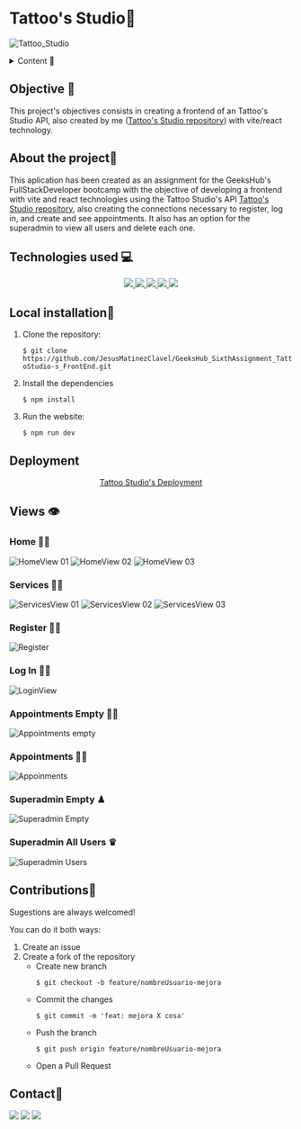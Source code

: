 # Tattoo's Studio📢

![Tattoo_Studio](./img/home/homePicture.png)

<details>
  <summary>Content 📝</summary>
  <ol>
    <li><a href="#objective">Objective</a></li>
    <li><a href="#about-the-project">About the project</a></li>
    <li><a href="#Local-installation">Installation</a></li>
    <li><a href="#stack">Technologies used</a></li>
    <li><a href="#Views">Views</a></li>
    <li><a href="#contributions">contributions</a></li>
    <li><a href="#contact">Contact</a></li>
  </ol>
</details>

## Objective 🎯
This project's objectives consists in creating a frontend of an Tattoo's Studio API, also created by me ([Tattoo's Studio repository](https://github.com/JesusMatinezClavel/GeeksHub_FourthAssignment_TattooShop.git)) with vite/react technology.

## About the project📑
This aplication has been created as an assignment for the GeeksHub's FullStackDeveloper bootcamp with the objective of developing a frontend with vite and react technologies using the Tattoo Studio's API [Tattoo's Studio repository](https://github.com/JesusMatinezClavel/GeeksHub_FourthAssignment_TattooShop.git), also creating the connections necessary to register, log in, and create and see appointments. It also has an option for the superadmin to view all users and delete each one.

## Technologies used 💻
<div align="center">

<a href="https://reactjs.org/">
    <img src= "https://img.shields.io/badge/React-grey?style=for-the-badge&logo=react&logoColor=91DAFB"/>
</a>
<a href="https://nextjs.org/">
    <img src= "https://img.shields.io/badge/node.js-026E00?style=for-the-badge&logo=node.js&logoColor=white"/>
</a>
<a href="https://developer.mozilla.org/es/docs/Web/JavaScript">
    <img src= "https://img.shields.io/badge/javascript-orange?style=for-the-badge&logo=javascript    "/>
</a>
<a href="https://git-scm.com/">
    <img src= "https://img.shields.io/badge/git-F54D27?style=for-the-badge&logo=git&logoColor=white"/>
</a>
<a href="https://www.github.com/">
    <img src= "https://img.shields.io/badge/github-22809F?style=for-the-badge&logo=github&logoColor=white"/>
</a>
 </div>

## Local installation🔨
1. Clone the repository:

    `$ git clone https://github.com/JesusMatinezClavel/GeeksHub_SixthAssignment_TattoStudio-s_FrontEnd.git`

2. Install the dependencies

    ` $ npm install `

3. Run the website:

   ` $ npm run dev `

## Deployment
<div align="center">

[Tattoo Studio's Deployment](https://master.danywws95pvcr.amplifyapp.com/)

 </div>


## Views 👁
### Home 🖐🏼

![HomeView 01](./img/readme/HomeView_01.png)
![HomeView 02](./img/readme/HomeView%2002.png)
![HomeView 03](./img/readme/HomeView%2003.png)

### Services 🤲🏼

![ServicesView 01](./img/readme/ServicesView%2001.png)
![ServicesView 02](./img/readme/ServicesView%2002.png)
![ServicesView 03](./img/readme/ServicesView%2003.png)

### Register ✍🏼

![Register](./img/readme/Register.png)

### Log In 👍🏼

![LoginView](./img/readme/LoginView.png)


### Appointments Empty 🙏🏼

![Appointments empty](./img/readme/Appointments%20empty.png)

### Appointments 💪🏼

![Appoinments](./img/readme/Appoinments.png)

### Superadmin Empty ♟

![Superadmin Empty](./img/readme/Superadmin%20Empty.png)

### Superadmin All Users ♛

![Superadmin Users](./img/readme/Superadmin%20Users.png)




## Contributions🤘
Sugestions are always welcomed!

You can do it both ways:

1. Create an issue
2. Create a fork of the repository
    - Create new branch
        ```
        $ git checkout -b feature/nombreUsuario-mejora
        ```
    - Commit the changes
        ```
        $ git commit -m 'feat: mejora X cosa'
        ```
    - Push the branch
        ```
        $ git push origin feature/nombreUsuario-mejora
        ```
    - Open a Pull Request

## Contact📧
<a href = "mailto:jmcvalles@gmail.com"><img src="https://img.shields.io/badge/Gmail-C6362C?style=for-the-badge&logo=gmail&logoColor=white" target="_blank"></a>
<a href="https://www.linkedin.com/in/jes%C3%BAs-mart%C3%ADnez-clavel-vall%C3%A9s-913294108?lipi=urn%3Ali%3Apage%3Ad_flagship3_profile_view_base_contact_details%3BtQmk%2FVrTShiKcofYcK6uYg%3D%3D" target="_blank"><img src="https://img.shields.io/badge/-LinkedIn-%230077B5?style=for-the-badge&logo=linkedin&logoColor=white" target="_blank"></a> 
<a href="https://github.com/JesusMatinezClavel" target="_blank">    <img src= "https://img.shields.io/badge/github-22809F?style=for-the-badge&logo=github&logoColor=white"/></a> 
</p>

